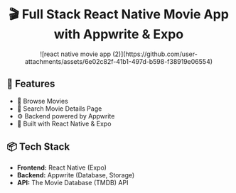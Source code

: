 <h1 align="center">🎬 Full Stack React Native Movie App with Appwrite & Expo</h1>

<p align="center">
![react native movie app (2)](https://github.com/user-attachments/assets/6e02c82f-41b1-497d-b598-f38919e06554)
</p>

## 🚀 Features

- 🎥 Browse Movies
- 📄 Search Movie Details Page
- ⚙️ Backend powered by Appwrite
- 📱 Built with React Native & Expo

## 📦 Tech Stack

- **Frontend:** React Native (Expo)
- **Backend:** Appwrite (Database, Storage)
- **API:** The Movie Database (TMDB) API


